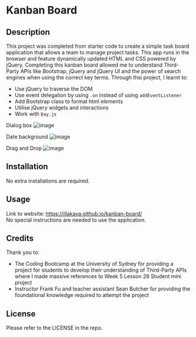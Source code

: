 # Kanban Board

## Description
 
This project was completed from starter code to create a simple task board application that allows a team to manage project tasks. This app runs in the browser and feature dynamically updated HTML and CSS powered by jQuery. Completing this kanban board allowed me to understand Third-Party APIs like Bootstrap, jQuery and jQuery UI and the power of search engines when using the correct key terms. Through thsi project, I learnt to:

- Use jQuery to traverse the DOM
- Use event delegation by using `.on` instead of using `addEventListener`
- Add Bootstrap class to format html elements
- Utilise jQuery widgets and interactions
- Work with `Day.js`

Dialog box
![image](https://github.com/illakaya/kanban-board/assets/161125561/8fc1cd67-9106-4721-bdaa-5a948dedc0ce)

Date background
![image](https://github.com/illakaya/kanban-board/assets/161125561/fb02cf4c-dc7e-456e-b394-fd73c1047f12)

Drag and Drop
![image](https://github.com/illakaya/kanban-board/assets/161125561/13f6018d-07a1-400c-b760-a1b8e2805a62)


## Installation

No extra installations are required.

## Usage

Link to website: https://illakaya.github.io/kanban-board/ <br>
No special instructions are needed to use the application.

## Credits

Thank you to:

- The Coding Bootcamp at the University of Sydney for providing a project for students to develop their understanding of Third-Party APIs where I made massive references to Week 5 Lesson 28 Student mini project
- Instructor Frank Fu and teacher assistant Sean Butcher for providing the foundational knowledge required to attempt the project

## License

Please refer to the LICENSE in the repo.
